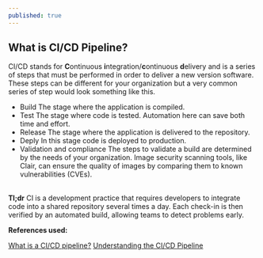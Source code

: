 ```yaml
---
published: true
---
```

## What is CI/CD Pipeline?

CI/CD stands for **C**ontinuous **i**ntegration/**c**ontinuous **d**elivery and is a series of steps that must be performed in order to deliver a new version software.
These steps can be different for your organization but a very common series of step would look something like this.
- Build
	The stage where the application is compiled.
- Test
 	The stage where code is tested. Automation here can save both time and effort.
- Release
	The stage where the application is delivered to the repository.
- Deply
	 In this stage code is deployed to production.
- Validation and compliance
	The steps to validate a build are determined by the needs of your organization. Image security scanning 	tools, like Clair, can ensure the quality of images by comparing them to known vulnerabilities (CVEs).
    <br>
    <br>
      


**Tl;dr** CI is a development practice that requires developers to integrate code into a shared repository several times a day. Each check-in is then verified by an automated build, allowing teams to detect problems early.


**References used:**

[What is a CI/CD pipeline?](https://www.redhat.com/en/topics/devops/what-cicd-pipeline)
[Understanding the CI/CD Pipeline](https://www.plutora.com/blog/understanding-ci-cd-pipeline)
